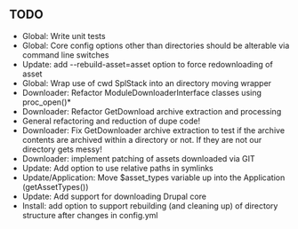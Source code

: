TODO
----

- Global: Write unit tests
- Global: Core config options other than directories should be alterable via command line switches
- Update: add --rebuild-asset=asset option to force redownloading of asset
- Global: Wrap use of cwd SplStack into an directory moving wrapper
- Downloader: Refactor ModuleDownloaderInterface classes using proc_open()*
- Downloader: Refactor GetDownload archive extraction and processing
- General refactoring and reduction of dupe code!
- Downloader: Fix GetDownloader archive extraction to test if the archive contents are archived within a directory or not.  If they are not our directory gets messy!
- Downloader: implement patching of assets downloaded via GIT
- Update: Add option to use relative paths in symlinks
- Update/Application: Move $asset_types variable up into the Application (getAssetTypes())
- Update: Add support for downloading Drupal core
- Install: add option to support rebuilding (and cleaning up) of directory structure after changes in config.yml